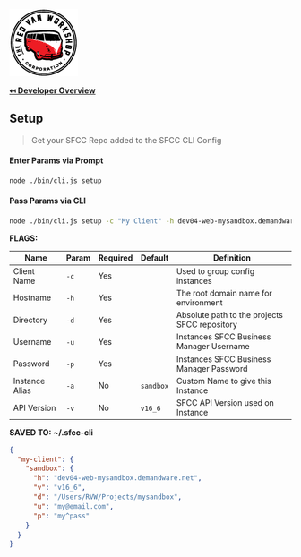 ![Logo](img/logo.png "Logo")

**[↤ Developer Overview](../README.md)**

Setup
---

> Get your SFCC Repo added to the SFCC CLI Config

#### Enter Params via Prompt

```bash
node ./bin/cli.js setup
```

#### Pass Params via CLI

```bash
node ./bin/cli.js setup -c "My Client" -h dev04-web-mysandbox.demandware.net -d -u my@email.com -p "my^pass"
```

**FLAGS:**

Name           | Param | Required | Default   | Definition
---------------|-------|----------|-----------|----------------------------------------------
Client Name    | `-c`  | Yes      |           | Used to group config instances
Hostname       | `-h`  | Yes      |           | The root domain name for environment
Directory      | `-d`  | Yes      |           | Absolute path to the projects SFCC repository
Username       | `-u`  | Yes      |           | Instances SFCC Business Manager Username
Password       | `-p`  | Yes      |           | Instances SFCC Business Manager Password
Instance Alias | `-a`  | No       | `sandbox` | Custom Name to give this Instance
API Version    | `-v`  | No       | `v16_6`   | SFCC API Version used on Instance

**SAVED TO: ~/.sfcc-cli**

```json
{
  "my-client": {
    "sandbox": {
      "h": "dev04-web-mysandbox.demandware.net",
      "v": "v16_6",
      "d": "/Users/RVW/Projects/mysandbox",
      "u": "my@email.com",
      "p": "my^pass"
    }
  }
}
```
